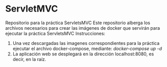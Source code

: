 # ServletMVC
Repositorio para la práctica ServletsMVC
Este repositorio alberga los archivos necesarios para crear las imágenes de docker que servirán para ejecutar la práctica ServletsMVC
Instrucciones:
  1. Una vez descargadas las imagenes correspondientes para la práctica ejecutar el archivo docker-compose, mediante: *docker-compose up -d*
  2. La aplicación web se desplegará en la dirección localhost:8080, es decir, en la raíz.
  

